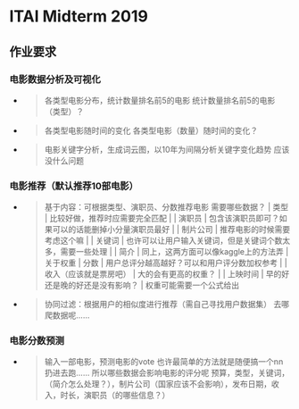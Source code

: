 # ITAI Midterm 2019

## 作业要求

### 电影数据分析及可视化

- > 各类型电影分布，统计数量排名前5的电影
  统计数量排名前5的电影（类型）？
- > 各类型电影随时间的变化
  各类型电影（数量）随时间的变化？
- > 电影关键字分析，生成词云图，以10年为间隔分析关键字变化趋势
  应该没什么问题

### 电影推荐（默认推荐10部电影）

- > 基于内容：可根据类型、演职员、分数推荐电影
  需要哪些数据？
  | 类型 | 比较好做，推荐时应需要完全匹配 |
  | 演职员 | 包含该演职员即可？如果可以的话能删掉小分量演职员最好 |
  | 制片公司 | 推荐电影的时候需要考虑这个嘛 |
  | 关键词 | 也许可以让用户输入关键词，但是关键词个数太多，需要一些处理 |
  | 简介 | 同上，这两方面可以像kaggle上的方法弄 |
  关于权重
  | 分数 | 用户总评分越高越好？可以和用户评分数加权参考 |
  | 收入（应该就是票房吧） | 大的会有更高的权重？ |
  | 上映时间 | 早的好还是晚的好还是没有影响？ |
  权重可能需要一个公式给出
- > 协同过滤：根据用户的相似度进行推荐（需自己寻找用户数据集）
  去哪爬数据呢……

### 电影分数预测

- > 输入一部电影，预测电影的vote
  也许最简单的方法就是随便搞一个nn扔进去跑……
  所以哪些数据会影响电影的评分呢
  预算，类型，关键词，（简介怎么处理？），制片公司（国家应该不会影响），发布日期，收入，时长，演职员（的哪些信息？）
  